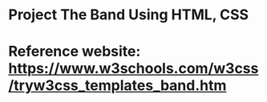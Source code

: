 # Project The Band Using HTML, CSS

# Reference website: https://www.w3schools.com/w3css/tryw3css_templates_band.htm
 

